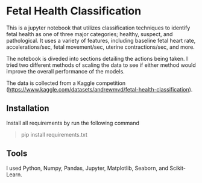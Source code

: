 
# Fetal Health Classification

This is a jupyter notebook that utilizes classification techniques to identify fetal health as one of three major categories; healthy, suspect, and pathological.  It uses a variety of features, including baseline fetal heart rate, accelerations/sec, fetal movement/sec, uterine contractions/sec, and more.

The notebook is diveded into sections detailing the actions being taken.  I tried two different methods of scaling the data to see if either method would improve the overall performance of the models.

The data is collected from a Kaggle competition (https://www.kaggle.com/datasets/andrewmvd/fetal-health-classification).


## Installation
Install all requirements by run the following command

> pip install requirements.txt

## Tools
I used Python, Numpy, Pandas, Jupyter, Matplotlib, Seaborn, and Scikit-Learn.
